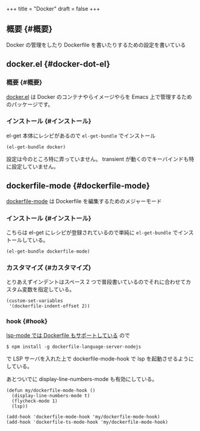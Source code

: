 +++
title = "Docker"
draft = false
+++

## 概要 {#概要}

Docker の管理をしたり Dockerfile を書いたりするための設定を書いている


## docker.el {#docker-dot-el}


### 概要 {#概要}

[docker.el](https://github.com/Silex/docker.el) は Docker のコンテナやらイメージやらを Emacs 上で管理するためのパッケージです。


### インストール {#インストール}

el-get 本体にレシピがあるので `el-get-bundle` でインストール

```emacs-lisp
(el-get-bundle docker)
```

設定は今のところ特に弄っていません。
transient が動くのでキーバインドも特に設定していません。


## dockerfile-mode {#dockerfile-mode}

[dockerfile-mode](https://github.com/spotify/dockerfile-mode) は Dockerfile を編集するためのメジャーモード


### インストール {#インストール}

こちらは el-get にレシピが登録されているので単純に `el-get-bundle` でインストールしている。

```emacs-lisp
(el-get-bundle dockerfile-mode)
```


### カスタマイズ {#カスタマイズ}

とりあえずインデントはスペース 2 つで普段書いているのでそれに合わせてカスタム変数を指定している。

```emacs-lisp
(custom-set-variables
 '(dockerfile-indent-offset 2))
```


### hook {#hook}

[lsp-mode では Dockerfile もサポートしている](https://emacs-lsp.github.io/lsp-mode/page/lsp-dockerfile/) ので

```text
$ npm install -g dockerfile-language-server-nodejs
```

で LSP サーバを入れた上で
dockerfile-mode-hook で lsp を起動させるようにしている。

あとついでに display-line-numbers-mode も有効にしている。

```emacs-lisp
(defun my/dockerfile-mode-hook ()
  (display-line-numbers-mode t)
  (flycheck-mode 1)
  (lsp))

(add-hook 'dockerfile-mode-hook 'my/dockerfile-mode-hook)
(add-hook 'dockerfile-ts-mode-hook 'my/dockerfile-mode-hook)
```
